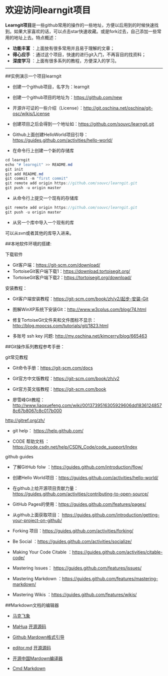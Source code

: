 # 欢迎访问learngit项目

**Learngit项目**是一些github常用的操作的一些地址，方便以后用到的时候快速找到。如果大家喜欢的话，可以点击star快速收藏。或是fork过去，自己添加一些常用的地址上去。特点概述：
 
- **功能丰富** ：上面放有很多常用并且易于理解的文章；
- **得心应手** ：通过这个项目，快速的进行git入门，不再盲目的找资料；
- **深度学习** ：上面有很多系列的教程，方便深入的学习。

-------------------


##实例演示一个项目learngit


* 创建一个github项目，名字为：learngit

* 创建一个github项目的地址为：https://github.com/new

* 开源许可证的一些介绍（License）：http://git.oschina.net/oschina/git-osc/wikis/License

* 创建项目之后会得到一个地址如：https://github.com/souvc/learngit.git

* Github上面创建HelloWorld项目引导：https://guides.github.com/activities/hello-world/

* 在命令行上创建一个新的存储库

``` java
cd learngit
echo "# learngit" >> README.md
git init
git add README.md
git commit -m "first commit"
git remote add origin https://github.com/souvc/learngit.git
git push -u origin master
``` 


* 从命令行上提交一个现有的存储库

``` java
git remote add origin https://github.com/souvc/learngit.git
git push -u origin master
``` 

* 从另一个库中导入一个现有的库

可以从svn或者其他的库导入进来。




##本地软件环境的搭建:

下载软件

*  Git客户端：https://git-scm.com/download/
*  TortoiseGit客户端下载1：https://download.tortoisegit.org/ 
*  TortoiseGit客户端下载2：https://tortoisegit.org/download/


安装教程：

* Git客户端安装教程：https://git-scm.com/book/zh/v2/起步-安装-Git

* 图解WinXP系统下安装Git：http://www.w3cplus.com/blog/74.html

* 修复TortoiseGit文件夹和文件图标不显示：http://blog.moocss.com/tutorials/git/1823.html

* 多账号 ssh key 问题: http://my.oschina.net/kimcerry/blog/665463


##Git操作系列教程参考手册：

git常见教程

* Git命令手册：https://git-scm.com/docs

* Git官方中文版教程：https://git-scm.com/book/zh/v2

* Git官方英文版教程：https://git-scm.com/book

* 廖雪峰Git教程：http://www.liaoxuefeng.com/wiki/0013739516305929606dd18361248578c67b8067c8c017b000

http://gitref.org/zh/

* git help： https://help.github.com/

* CODE 帮助文档 ： https://code.csdn.net/help/CSDN_Code/code_support/Index


github guides

* 了解GitHub folw ：https://guides.github.com/introduction/flow/

* 创建Hello World项目：https://guides.github.com/activities/hello-world/

* 在github上给开源项目贡献力量：https://guides.github.com/activities/contributing-to-open-source/

* GitHub Pages的使用：https://guides.github.com/features/pages/

* 从github上面获取项目： https://guides.github.com/introduction/getting-your-project-on-github/

* Forking 项目：https://guides.github.com/activities/forking/

* Be Social ：https://guides.github.com/activities/socialize/

* Making Your Code Citable ：https://guides.github.com/activities/citable-code/

* Mastering Issues： https://guides.github.com/features/issues/

* Mastering Markdown ：https://guides.github.com/features/mastering-markdown/

* Mastering Wikis ：https://guides.github.com/features/wikis/


##Markdown文档的编辑器

* [马克飞象](https://maxiang.io/)

* [MaHua](http://mahua.jser.me/) [开源源码](https://github.com/jserme/mahua)

* [Github Mardown格式引导](https://guides.github.com/features/mastering-markdown/)

* [editor.md](https://pandao.github.io/editor.md/) [开源源码](https://github.com/pandao/editor.md)

* [开源中国Mardown编译器](http://tool.oschina.net/markdown/)

* [Cmd Markdown](https://www.zybuluo.com/mdeditor)



